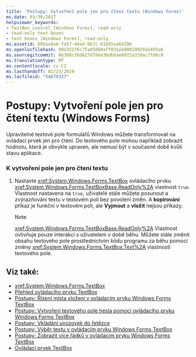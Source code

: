 ```yaml
---
title: 'Postupy: Vytvoření pole jen pro čtení textu (Windows Forms)'
ms.date: 03/30/2017
helpviewer_keywords:
- TextBox control [Windows Forms], read-only
- read-only text boxes
- text boxes [Windows Forms], read-only
ms.assetid: 60baa9ab-fa57-44ad-bb7c-61b05aa64296
ms.openlocfilehash: 89d331f6c7fad5880aff031eb808199292e493a6
ms.sourcegitcommit: 6b308cf6d627d78ee36dbbae8972a310ac7fd6c8
ms.translationtype: MT
ms.contentlocale: cs-CZ
ms.lasthandoff: 01/23/2019
ms.locfileid: "54670337"
---
```

# <a name="how-to-create-a-read-only-text-box-windows-forms"></a>Postupy: Vytvoření pole jen pro čtení textu (Windows Forms)
Upravitelné textové pole formulářů Windows můžete transformovat na ovládací prvek jen pro čtení. Do textového pole mohou například zobrazit hodnotu, která je obvykle upraven, ale nemusí být v současné době kvůli stavu aplikace.  
  
### <a name="to-create-a-read-only-text-box"></a>K vytvoření pole jen pro čtení textu  
  
1.  Nastavte <xref:System.Windows.Forms.TextBox> ovládacího prvku <xref:System.Windows.Forms.TextBoxBase.ReadOnly%2A> vlastnost `true`. Vlastnost nastavena na `true`, uživatelé stále můžete posunout a zvýrazňování textu v textovém poli bez povolení změn. A **kopírování** příkaz je funkční v textovém poli, ale **Vyjmout** a **vložit** nejsou příkazy.  
  
    > [!NOTE]
    >  <xref:System.Windows.Forms.TextBoxBase.ReadOnly%2A> Vlastnost ovlivňuje pouze interakci s uživatelem v době běhu. Můžete stále změnit obsahu textového pole prostřednictvím kódu programu za běhu pomocí změny <xref:System.Windows.Forms.TextBox.Text%2A> vlastnosti textového pole.  
  
## <a name="see-also"></a>Viz také:
- <xref:System.Windows.Forms.TextBox>
- [Přehled ovládacího prvku TextBox](../../../../docs/framework/winforms/controls/textbox-control-overview-windows-forms.md)
- [Postupy: Řízení místa vložení v ovládacím prvku Windows Forms TextBox](../../../../docs/framework/winforms/controls/how-to-control-the-insertion-point-in-a-windows-forms-textbox-control.md)
- [Postupy: Vytvoření textového pole hesla pomocí ovládacího prvku Windows Forms TextBox](../../../../docs/framework/winforms/controls/how-to-create-a-password-text-box-with-the-windows-forms-textbox-control.md)
- [Postupy: Vkládání uvozovek do řetězce](../../../../docs/framework/winforms/controls/how-to-put-quotation-marks-in-a-string-windows-forms.md)
- [Postupy: Výběr textu v ovládacím prvku Windows Forms TextBox](../../../../docs/framework/winforms/controls/how-to-select-text-in-the-windows-forms-textbox-control.md)
- [Postupy: Zobrazit více řádků v ovládacím prvku Windows Forms TextBox](../../../../docs/framework/winforms/controls/how-to-view-multiple-lines-in-the-windows-forms-textbox-control.md)
- [Ovládací prvek TextBox](../../../../docs/framework/winforms/controls/textbox-control-windows-forms.md)
